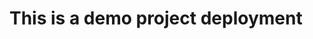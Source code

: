 <!DOCTYPE html>
<html>
  <head>

<h1> This is a demo project deployment </h1>
    
  </head>
</html>
